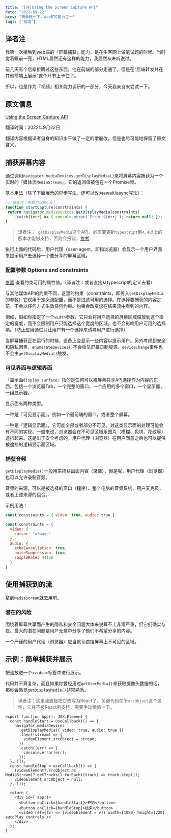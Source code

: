 ```yaml lw-blog-meta
title: "[译]Using the Screen Capture API"
date: "2022-09-22"
brev: "简单玩一下，webRTC能力之一"
tags: ["前端"]
```

## 译者注

我第一次接触到web端的『屏幕捕获』能力，是在牛客网上做笔试题的时候。当时觉着眼前一亮，HTML居然还有这样的能力，我居然从未听说过。

前几天有个后辈折腾过这些东西，他在前端的部分走通了，但是在“后端转发并在其他前端上展示”这个环节上卡住了。

所以，也是作为『视频』相关能力调研的一部分，今天我亲自来尝试一下。

## 原文信息

[Using the Screen Capture API](https://developer.mozilla.org/en-US/docs/Web/API/Screen_Capture_API/Using_Screen_Capture)

翻译时间：2022年9月22日

翻译内容根据译者自身的知识水平做了一定的增删改，但是也尽可能地保留了原文含义。

## 捕获屏幕内容

通过调用`navigator.mediaDevices.getDisplayMedia()`来将屏幕内容捕获为一个实时的『媒体流`MediaStream`』，它的返回值被包在一个Promise里。

基本用法（除了下面展示的异步写法，还可以改为await/async写法）：

```js
// 译者注：参数可以传null
function startCapture(constraints) {
 return navigator.mediaDevices.getDisplayMedia(constraints)
    .catch((err) => { console.error(`Error:${err}`); return null; });
}
```

> 译者注：`.getDisplayMedia`这个API，必须要更新`typescript`到`4.4`以上的版本才能够支持，否则会报错，[参考](https://stackoverflow.com/questions/65123841/getting-property-getdisplaymedia-does-not-exist-on-type-mediadevices-in-an)

执行上面的代码后，用户代理（user-agent，即指浏览器）会显示一个用户界面来提示用户去选择一个要分享的屏幕区域。

### 配置参数 Options and constraints

[参阅](https://developer.mozilla.org/en-US/docs/Web/API/MediaTrackConstraints#properties_of_shared_screen_tracks) 查看约束可用的属性值。（译者注：或者直接从typescript的定义去看）

与其他媒体API的约束不同，这里的约束（constraints，即传入`getDisplayMedia`的参数）它仅用于定义流配置，而不是过滤可用的选择。在选择要捕获的内容之前，不会以任何方式生效任何约束。约束会改变您在结果流中看到的内容。

例如，假如你指定了一个`width`参数，它只会将用户选择的屏幕区域缩放到这个指定的宽度，而不会限制用户只能选择这个宽度的区域，也不会影响用户可用的选择项。（防止应用通过只让用户有一个选择来诱导用户进行选择）

当屏幕捕获正在运行的时候，设备上会显示一些内容以提示用户。另外考虑到安全和隐私因素，`enumerateDevices()`不会枚举屏幕录制资源，`devicechange`事件也不会由`getDisplayMedia()`触发。

### 可见界面与逻辑界面

『显示面`display surface`』指的是任何可以被屏幕共享API选择作为内容的东西。包括一个浏览器Tab，一个完整的窗口，一个应用的多个窗口，一个显示器，一组显示器。

显示面有两种类型。

一种是『可见显示面』，例如一个最前端的窗口，或者整个屏幕。

一种是『逻辑显示面』，它可能全部或者部分不可见。对这类显示面的处理可能会有不同的实现。一般来说，浏览器会在不可见区域用图片（模糊、色块、花纹等）遮挡起来。这是出于安全考虑的。用户代理（浏览器）在用户同意之后也可以提供被遮挡的逻辑显示面区域。

### 捕获音频

`getDisplayMedia()`一般用来捕获画面内容（录像），但是呢，用户代理（浏览器）也可以允许录制音频。

音频的来源，可以是被选择的窗口（程序）、整个电脑的音频系统、用户麦克风，或者上述来源的组合。

示例用法：

```js
const constraints = { video: true, audio: true }
```
```js
const constraints = {
  video: {
    cursor: "always"
  },
  audio: {
    echoCancellation: true,
    noiseSuppression: true,
    sampleRate: 44100
  }
}
```

## 使用捕获到的流

拿到`MediaStream`就去用吧。

### 潜在的风险

围绕着屏幕共享而产生的隐私和安全问题大体来说算不上非常严重，但它们确实存在。最大的潜在问题是用户无意中分享了他们不希望分享的内容。

一个严谨的用户代理（浏览器）应当默认遮挡屏幕上不可见的区域。

## 示例：简单捕获并展示

把流放进一个`<video>`标签中进行展示。

代码并不算复杂，而且如果你曾经用过`getUserMedia()`来获取摄像头数据的话，那你会感觉`getDisplayMedia()`非常熟悉。

> 译者注：这里我直接把它改写为React了。关键代码在于`srcObject`这个属性，它并不被React所支持，需要手动赋值一下。

```tsx
export function App(): JSX.Element {
  const handleStart = useCallback(() => {
    navigator.mediaDevices
      .getDisplayMedia({ video: true, audio: true })
      .then((stream) => {
        videoElement.srcObject = stream;
      })
      .catch((err) => {
        console.error(err);
      });
  }, []);
  const handleStop = useCallback(() => {
    (videoElement?.srcObject as MediaStream)?.getTracks().forEach((track) => track.stop());
    videoElement.srcObject = null;
  }, []);

  return (
    <div id={'app'}>
      <button onClick={handleStart}>开始</button>
      <button onClick={handleStop}>结束</button>
      <video ref={(v) => (videoElement = v)} width={1080} height={720} autoPlay controls />
    </div>
  );
}
```

